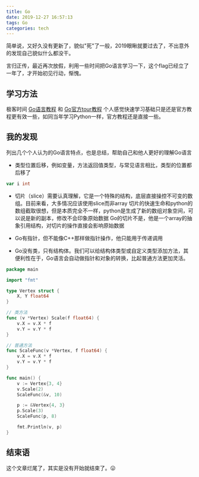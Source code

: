 ```yaml
---
title: Go
date: 2019-12-27 16:57:13
tags: Go
categories: tech
---
```


简单说，又好久没有更新了，貌似"死"了一般，2019眼瞅就要过去了，不出意外的发现自己貌似什么都没干。

言归正传，最近再次放假，利用一些时间把Go语言学习一下，这个flag已经立了一年了，才开始初见行动，惭愧。

## 学习方法
极客时间 [Go语言教程](https://time.geekbang.org/course/intro/160) 和 [Go官方tour教程](https://tour.go-zh.org)
个人感觉快速学习基础只是还是官方教程更有效一些，如同当年学习Python一样，官方教程还是直接一些。

## 我的发现
列出几个个人认为的Go语言特点，也是总结，帮助自己和他人更好的理解Go语言

- 类型位置后移，例如变量，方法返回值类型，与常见语言相比，类型的位置都后移了
```Go
var i int
```
- 切片（slice）需要认真理解，它是一个特殊的结构，底层直接操控不可变的数组。目前来看，大多情况应该使用slice而非array
切片的快速生命和python的数组截取很想，但是本质完全不一样，python是生成了新的数组对象空间，可以说是新的副本，修改不会印象原始数据
Go的切片不是，他是一个array的抽象引用结构，对切片的操作直接会影响原始数据

- Go有指针，但不能像C++那样做指针操作，他只能用于传递调用

- Go没有类，只有结构体。我们可以给结构体类型或自定义类型添加方法，其便利性在于，Go语言会自动做指针和对象的转换，比起普通方法更加灵活。
```Go
package main

import "fmt"

type Vertex struct {
	X, Y float64
}

// 类方法
func (v *Vertex) Scale(f float64) {
	v.X = v.X * f
	v.Y = v.Y * f
}

// 普通方法
func ScaleFunc(v *Vertex, f float64) {
	v.X = v.X * f
	v.Y = v.Y * f
}

func main() {
	v := Vertex{3, 4}
	v.Scale(2)
	ScaleFunc(&v, 10)

	p := &Vertex{4, 3}
	p.Scale(3)
	ScaleFunc(p, 8)

	fmt.Println(v, p)
}

```

## 结束语
这个文章烂尾了，其实是没有开始就结束了。😛